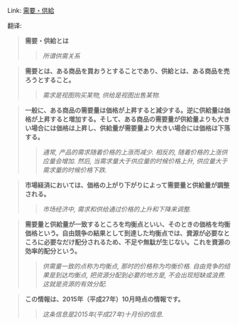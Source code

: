 Link: [需要・供給](https://www.shiruporuto.jp/public/data/vocabulary/yogo/s/juyo_kyokyu.html)

翻译:
> **需要・供給とは**
>> *所谓供需关系*

> **需要とは、ある商品を買おうとすることであり、供給とは、ある商品を売ろうとすること。**
>> *需求是视图购买某物, 供给是视图出售某物.*

> **一般に、ある商品の需要量は価格が上昇すると減少する。逆に供給量は価格が上昇すると増加する。そして、ある商品の需要量が供給量よりも大きい場合には価格は上昇し、供給量が需要量より大きい場合には価格は下落する。**
>> *通常, 产品的需求随着价格的上涨而减少. 相反的, 随着价格的上涨供应量会增加. 然后, 当需求量大于供应量的时候价格上升, 供应量大于需求量的时候价格下跌.*

> **市場経済においては、価格の上がり下がりによって需要量と供給量が調整される。**
>> *市场经济中, 需求和供给通过价格的上升和下降来调整.*

> **需要量と供給量が一致するところを均衡点といい、そのときの価格を均衡価格という。自由競争の結果として到達した均衡点では、資源が必要なところに必要なだけ配分されるため、不足や無駄が生じない。これを資源の効率的配分という。**
>> *供需量一致的点称为均衡点, 那时的价格称为均衡价格. 自由竞争的结果是到达均衡点, 把资源分配到必要的地方是, 不会出现短缺或浪费. 这就是资源的有效分配.*

> **この情報は、2015年（平成27年）10月時点の情報です。**
>> *这条信息是2015年(平成27年)十月份的信息.*